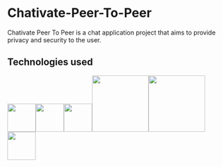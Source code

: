 # Chativate-Peer-To-Peer
Chativate Peer To Peer is a chat application project that aims to provide privacy and security to the user.

## Technologies used
<img src="https://www.w3.org/html/logo/downloads/HTML5_Logo_512.png" width="64" height="64"><img src="http://www.exuberantsolutions.com/course_logo/css3.png" width="64" height="64"><img src="https://www.w3devcampus.com/wp-content/uploads/logoAndOther/logo_JavaScript.png" width="64" height="64"><img src="https://nodejs.org/static/images/logos/nodejs-new-pantone-black.png" width="128" height="auto"><img src="https://camo.githubusercontent.com/11e7cfd04eceb1ea7464e99edda0e7000487f343/68747470733a2f2f656c656374726f6e2e61746f6d2e696f2f696d616765732f656c656374726f6e2d6c6f676f2e737667" width="128" height="auto"><img src="https://www.drupal.org/files/project-images/ngrok-logo-grey.png" width="64" height="auto">
